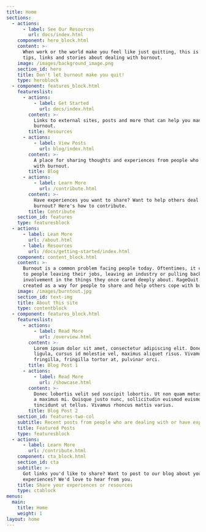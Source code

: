 ```yaml
---
title: Home
sections:
  - actions:
      - label: See Our Resources
        url: docs/index.html
    component: hero_block.html
    content: >-
      When work or the world make you feel like just quitting, this is place for
      tips, links and stories about dealing with burnout.
    image: /images/background_image.png
    section_id: hero
    title: Don't let burnout make you quit!
    type: heroblock
  - component: features_block.html
    featureslist:
      - actions:
          - label: Get Started
            url: docs/index.html
        content: >-
          Links to external sites, posts and more that can help you manage your
          burnout.
        title: Resources
      - actions:
          - label: View Posts
            url: blog/index.html
        content: >-
          A place for sharing thoughts and experiences from people who've dealt
          with burnout.
        title: Blog
      - actions:
          - label: Learn More
            url: /contribute.html
        content: >-
          Have experiences you want to share? Want to help others deal with
          burnout? Here's how to contribute.
        title: Contribute
    section_id: features
    type: featuresblock
  - actions:
      - label: Lean More
        url: /about.html
      - label: Resources
        url: /docs/getting-started/index.html
    component: content_block.html
    content: >-
      Burnout is a common problem facing people today. Oftentimes, it can lead
      to people leaving their jobs, leaving an industry or pulling back from
      involvement in the things they once cared deeply about. RageQuit.tips was
      created as a way for people to share and help others cope with burnout.
    image: /images/burntout.jpg
    section_id: text-img
    title: About this site
    type: contentblock
  - component: features_block.html
    featureslist:
      - actions:
          - label: Read More
            url: /overview.html
        content: >-
          Lorem ipsum dolor sit amet, consectetur adipiscing elit. Donec nisl
          ligula, cursus id molestie vel, maximus aliquet risus. Vivamus in nibh
          fringilla, fringilla tortor at, pulvinar orci.
        title: Blog Post 1
      - actions:
          - label: Read More
            url: /showcase.html
        content: >-
          Donec lobortis velit sed suscipit lobortis. Ut non quam metus. Nullam
          a maximus mi. Quisque justo nunc, sollicitudin euismod euismod at,
          tincidunt ut tellus. Vivamus rhoncus mattis varius.
        title: Blog Post 2
    section_id: features-two-col
    subtitle: Recent posts from people who are dealing with or have experienced burnout
    title: Featured Posts
    type: featuresblock
  - actions:
      - label: Learn More
        url: /contribute.html
    component: cta_block.html
    section_id: cta
    subtitle: >-
      Got links you'd like to share? Want to post to our blog about your
      experiences? We'd love to hear from you.
    title: Share your experiences or resources
    type: ctablock
menus:
  main:
    title: Home
    weight: 1
layout: home
---
```


